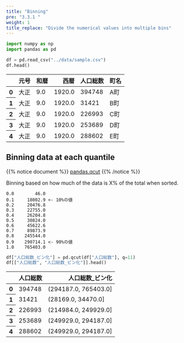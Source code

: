 ```yaml
---
title: "Binning"
pre: "3.3.1 "
weight: 1
title_replace: "Divide the numerical values into multiple bins"
---
```



```python
import numpy as np
import pandas as pd

df = pd.read_csv("../data/sample.csv")
df.head()
```

<div>
<style scoped>
    .dataframe tbody tr th:only-of-type {
        vertical-align: middle;
    }

    .dataframe tbody tr th {
        vertical-align: top;
    }

    .dataframe thead th {
        text-align: right;
    }
</style>
<table class="dataframe">
  <thead>
    <tr style="text-align: right;">
      <th></th>
      <th>元号</th>
      <th>和暦</th>
      <th>西暦</th>
      <th>人口総数</th>
      <th>町名</th>
    </tr>
  </thead>
  <tbody>
    <tr>
      <th>0</th>
      <td>大正</td>
      <td>9.0</td>
      <td>1920.0</td>
      <td>394748</td>
      <td>A町</td>
    </tr>
    <tr>
      <th>1</th>
      <td>大正</td>
      <td>9.0</td>
      <td>1920.0</td>
      <td>31421</td>
      <td>B町</td>
    </tr>
    <tr>
      <th>2</th>
      <td>大正</td>
      <td>9.0</td>
      <td>1920.0</td>
      <td>226993</td>
      <td>C町</td>
    </tr>
    <tr>
      <th>3</th>
      <td>大正</td>
      <td>9.0</td>
      <td>1920.0</td>
      <td>253689</td>
      <td>D町</td>
    </tr>
    <tr>
      <th>4</th>
      <td>大正</td>
      <td>9.0</td>
      <td>1920.0</td>
      <td>288602</td>
      <td>E町</td>
    </tr>
  </tbody>
</table>
</div>



## Binning data at each quantile

{{% notice document %}}
[pandas.qcut](https://pandas.pydata.org/pandas-docs/stable/reference/api/pandas.qcut.html)
{{% /notice %}}

Binning based on how much of the data is X% of the total when sorted.
```
0.0        46.0
0.1     18002.9 <- 10%の値
0.2     20476.8
0.3     22755.0
0.4     26204.8
0.5     30824.0
0.6     45622.6
0.7     89873.9
0.8    245544.0
0.9    290714.1 <- 90%の値
1.0    765403.0
```


```python
df["人口総数_ビン化"] = pd.qcut(df["人口総数"], q=11)
df[["人口総数", "人口総数_ビン化"]].head()
```




<div>
<style scoped>
    .dataframe tbody tr th:only-of-type {
        vertical-align: middle;
    }

    .dataframe tbody tr th {
        vertical-align: top;
    }

    .dataframe thead th {
        text-align: right;
    }
</style>
<table class="dataframe">
  <thead>
    <tr style="text-align: right;">
      <th></th>
      <th>人口総数</th>
      <th>人口総数_ビン化</th>
    </tr>
  </thead>
  <tbody>
    <tr>
      <th>0</th>
      <td>394748</td>
      <td>(294187.0, 765403.0]</td>
    </tr>
    <tr>
      <th>1</th>
      <td>31421</td>
      <td>(28169.0, 34470.0]</td>
    </tr>
    <tr>
      <th>2</th>
      <td>226993</td>
      <td>(214984.0, 249929.0]</td>
    </tr>
    <tr>
      <th>3</th>
      <td>253689</td>
      <td>(249929.0, 294187.0]</td>
    </tr>
    <tr>
      <th>4</th>
      <td>288602</td>
      <td>(249929.0, 294187.0]</td>
    </tr>
  </tbody>
</table>
</div>


